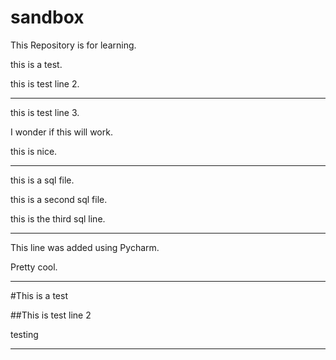 # sandbox

This Repository is for learning.  

this is a test.

this is test line 2.  


------------


this is test line 3. 

I wonder if this will work.  


this is nice.  

---

this is a sql file. 



this is a second sql file.  

this is the third sql line.  

------



This line was added using Pycharm.  

Pretty cool. 


---

#This is a test

##This is test line 2

testing


---





